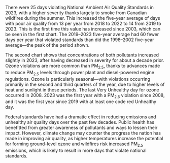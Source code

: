 There were 25 days violating National Ambient Air Quality Standards in 2023, with a higher severity thanks largely to smoke from Canadian wildfires during the summer. This increased the five-year average of days with poor air quality from 13 per year from 2018 to 2022 to 14 from 2019 to 2023. This is the first time this value has increased since 2003, which can be seen in the first chart. The 2019–2023 five-year average had 60 fewer days per year that violated standards than did the 1998–2002 five-year average—the peak of the period shown.

The second chart shows that concentrations of both pollutants increased slightly in 2023, after having decreased in severity for about a decade prior. Ozone violations are more common than PM<sub>2.5</sub>, thanks to advances made to reduce PM<sub>2.5</sub> levels through power plant and diesel-powered engine regulations. Ozone is particularly seasonal—with violations occurring primarily in the second and third quarters of the year, due to higher levels of heat and sunlight in those periods. The last Very Unhealthy day for ozone occurred in 2008. 2023 was the first year with a PM<sub>2.5</sub> violation since 2008, and it was the first year since 2019 with at least one code red Unhealthy day.

Federal standards have had a dramatic effect in reducing emissions and unhealthy air quality days over the past few decades. Public health has benefitted from greater awareness of pollutants and ways to lessen their impact. However, climate change may counter the progress the nation has made in improving air quality, as higher temperatures increase the potential for forming ground-level ozone and wildfires risk increased PM<sub>2.5</sub> emissions, which is likely to result in more days that violate national standards.
